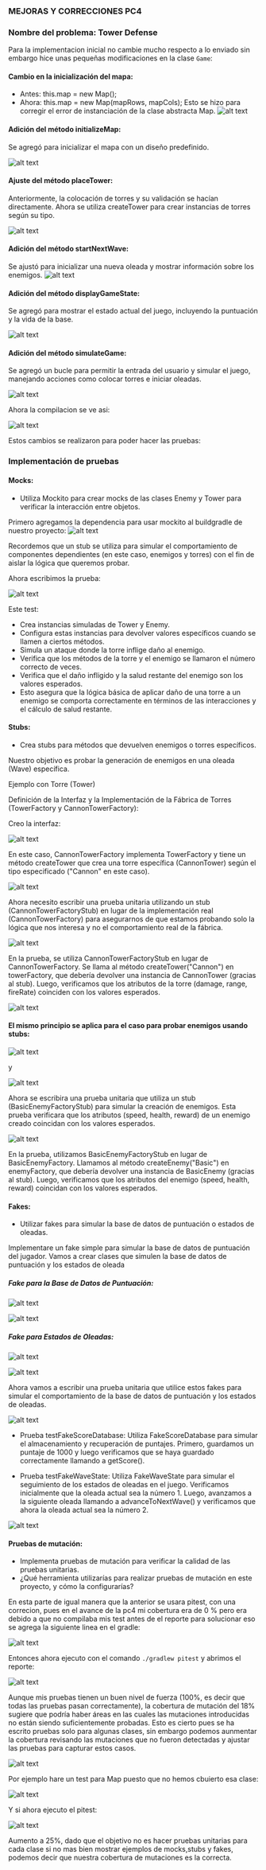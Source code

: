 
### MEJORAS Y CORRECCIONES PC4
### Nombre del problema: Tower Defense

Para la implementacion inicial no cambie mucho respecto a lo enviado sin embargo hice unas pequeñas modificaciones en la clase `Game`:

#### Cambio en la inicialización del mapa:

- Antes: this.map = new Map();
- Ahora: this.map = new Map(mapRows, mapCols);
Esto se hizo para corregir el error de instanciación de la clase abstracta Map.
![alt text](image-39.png)

#### Adición del método initializeMap:

Se agregó para inicializar el mapa con un diseño predefinido.

![alt text](image-40.png)

#### Ajuste del método placeTower:

Anteriormente, la colocación de torres y su validación se hacían directamente.
Ahora se utiliza createTower para crear instancias de torres según su tipo.

![alt text](image-41.png)
#### Adición del método startNextWave:

Se ajustó para inicializar una nueva oleada y mostrar información sobre los enemigos.
![alt text](image-42.png)
#### Adición del método displayGameState:

Se agregó para mostrar el estado actual del juego, incluyendo la puntuación y la vida de la base.

![alt text](image-43.png)

#### Adición del método simulateGame:

Se agregó un bucle para permitir la entrada del usuario y simular el juego, manejando acciones como colocar torres e iniciar oleadas.

![alt text](image-44.png)

Ahora la compilacion se ve asi:

![alt text](image-45.png)

Estos cambios se realizaron para poder hacer las pruebas:
### Implementación de pruebas
#### Mocks:

- Utiliza Mockito para crear mocks de las clases Enemy y Tower para verificar la interacción
entre objetos.

Primero agregamos la dependencia para usar mockito al buildgradle de nuestro proyecto: ![alt text](image-23.png)

Recordemos que un stub se utiliza para simular el comportamiento de componentes dependientes (en este caso, enemigos y torres) con el fin de aislar la lógica que queremos probar.

Ahora escribimos la prueba:

![alt text](image-46.png)

Este test:

- Crea instancias simuladas de Tower y Enemy.
- Configura estas instancias para devolver valores específicos cuando se llamen a ciertos métodos.
- Simula un ataque donde la torre inflige daño al enemigo.
- Verifica que los métodos de la torre y el enemigo se llamaron el número correcto de veces.
- Verifica que el daño infligido y la salud restante del enemigo son los valores esperados.
- Esto asegura que la lógica básica de aplicar daño de una torre a un enemigo se comporta correctamente en términos de las interacciones y el cálculo de salud restante.


#### Stubs:
- Crea stubs para métodos que devuelven enemigos o torres específicos.

Nuestro objetivo es probar la generación de enemigos en una oleada (Wave) específica.

Ejemplo con Torre (Tower)

Definición de la Interfaz y la Implementación de la Fábrica de Torres (TowerFactory y CannonTowerFactory):

Creo la interfaz:

![alt text](image-49.png)

En este caso, CannonTowerFactory implementa TowerFactory y tiene un método createTower que crea una torre específica (CannonTower) según el tipo especificado ("Cannon" en este caso).

![alt text](image-50.png)

Ahora necesito escribir una prueba unitaria utilizando un stub (CannonTowerFactoryStub) en lugar de la implementación real (CannonTowerFactory) para asegurarnos de que estamos probando solo la lógica que nos interesa y no el comportamiento real de la fábrica.

![alt text](image-51.png)

En la prueba, se utiliza CannonTowerFactoryStub en lugar de CannonTowerFactory. Se llama al método createTower("Cannon") en towerFactory, que debería devolver una instancia de CannonTower (gracias al stub). Luego, verificamos que los atributos de la torre (damage, range, fireRate) coinciden con los valores esperados.

![alt text](image-52.png)

#### El mismo principio se aplica para el caso para probar enemigos usando stubs:
![alt text](image-53.png)

y

![alt text](image-54.png)

Ahora se escribira una prueba unitaria que utiliza un stub (BasicEnemyFactoryStub) para simular la creación de enemigos. Esta prueba verificara que los atributos (speed, health, reward) de un enemigo creado coincidan con los valores esperados.

![alt text](image-55.png)

En la prueba, utilizamos BasicEnemyFactoryStub en lugar de BasicEnemyFactory. Llamamos al método createEnemy("Basic") en enemyFactory, que debería devolver una instancia de BasicEnemy (gracias al stub). Luego, verificamos que los atributos del enemigo (speed, health, reward) coincidan con los valores esperados.


#### Fakes:

- Utilizar fakes para simular la base de datos de puntuación o estados de oleadas.

Implementare un fake simple para simular la base de datos de puntuación del jugador.
Vamos a crear clases que simulen la base de datos de puntuación y los estados de oleada

##### Fake para la Base de Datos de Puntuación: 

![alt text](image-56.png)

![alt text](image-57.png)

##### Fake para Estados de Oleadas: 

![alt text](image-58.png)


![alt text](image-59.png)

Ahora vamos a escribir una prueba unitaria que utilice estos fakes para simular el comportamiento de la base de datos de puntuación y los estados de oleadas.

![alt text](image-60.png)

- Prueba testFakeScoreDatabase: Utiliza FakeScoreDatabase para simular el almacenamiento y recuperación de puntajes. Primero, guardamos un puntaje de 1000 y luego verificamos que se haya guardado correctamente llamando a getScore().

- Prueba testFakeWaveState: Utiliza FakeWaveState para simular el seguimiento de los estados de oleadas en el juego. Verificamos inicialmente que la oleada actual sea la número 1. Luego, avanzamos a la siguiente oleada llamando a advanceToNextWave() y verificamos que ahora la oleada actual sea la número 2.

![alt text](image-63.png)

#### Pruebas de mutación:
- Implementa pruebas de mutación para verificar la calidad de las pruebas unitarias.
- ¿Qué herramienta utilizarías para realizar pruebas de mutación en este proyecto, y cómo la
configurarías?


En esta parte de igual manera que la anterior se usara pitest, con una correcion, pues en el avance de la pc4 mi cobertura era de 0 % pero era debido a que no compilaba mis test antes de el reporte para solucionar eso se agrega la siguiente linea en el gradle:

![alt text](image-61.png)

Entonces ahora ejecuto con el comando `./gradlew pitest` y abrimos el reporte:

![alt text](image-62.png)


 Aunque mis pruebas tienen un buen nivel de fuerza (100%, es decir que todas las pruebas pasan correctamente), la cobertura de mutación del 18% sugiere que podría haber áreas en las cuales las mutaciones introducidas no están siendo suficientemente probadas. Esto es cierto pues se ha escrito pruebas solo para algunas clases, sin embargo podemos aunmentar la cobertura revisando las mutaciones que no fueron detectadas y ajustar las pruebas para capturar estos casos.

![alt text](image-64.png)

Por ejemplo hare un test para Map puesto que no hemos cbuierto esa clase:

![alt text](image-65.png)

Y si ahora ejecuto el pitest:

![alt text](image-66.png)

Aumento a 25%, dado que el objetivo no es hacer pruebas unitarias para cada clase si no mas bien mostrar ejemplos de mocks,stubs y fakes, podemos decir que nuestra cobertura de mutaciones es la correcta.